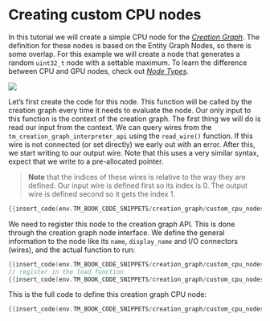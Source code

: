 # Creating custom CPU nodes

In this tutorial we will create a simple CPU node for the [*Creation Graph*]({{base_url}}/creation_graphs/concept.html). The definition for these nodes is based on the Entity Graph Nodes, so there is some overlap. For this example we will create a node that generates a random `uint32_t` node with a settable maximum. To learn the difference between CPU and GPU nodes, check out [*Node Types*]({{base_url}}/creation_graphs/node_types.html).

![](https://www.dropbox.com/s/04s5rzhmg9iwz68/tut_creation_graph_cpu_random.png?dl=1)

Let’s first create the code for this node. This function will be called by the creation graph every time it needs to evaluate the node. Our only input to this function is the context of the creation graph. The first thing we will do is read our input from the context. We can query wires from the `tm_creation_graph_interpreter_api` using the `read_wire()` function. If this wire is not connected (or set directly) we early out with an error. After this, we start writing to our output wire. Note that this uses a very similar syntax, expect that we write to a pre-allocated pointer.

> **Note** that the indices of these wires is relative to the way they are defined. Our input wire is defined first so its index is 0. The output wire is defined second so it gets the index 1.

```c
{{insert_code(env.TM_BOOK_CODE_SNIPPETS/creation_graph/custom_cpu_nodes.c,custom_cpu_node_fn)}}
```

We need to register this node to the creation graph API. This is done through the creation graph node interface. We define the general information to the node like its `name`, `display_name` and I/O connectors (wires), and the actual function to run:

```c
{{insert_code(env.TM_BOOK_CODE_SNIPPETS/creation_graph/custom_cpu_nodes.c,custom_cpu_node_node)}}
// register in the load function
{{insert_code(env.TM_BOOK_CODE_SNIPPETS/creation_graph/custom_cpu_nodes.c,custom_cpu_node_register)}}
```

This is the full code to define this creation graph CPU node:

```c
{{insert_code(env.TM_BOOK_CODE_SNIPPETS/creation_graph/custom_cpu_nodes.c)}}
```